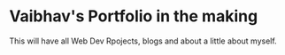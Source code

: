 # Vaibhav's Portfolio in the making

This will have all Web Dev Rpojects, blogs and about a little about myself.

